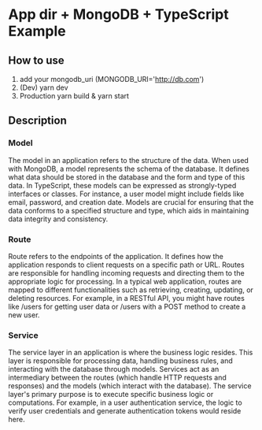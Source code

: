 # App dir + MongoDB + TypeScript Example

## How to use

1. add your mongodb_uri (MONGODB_URI='http://db.com')
2. (Dev) yarn dev
3. Production yarn build & yarn start

## Description

### Model

The model in an application refers to the structure of the data. When used with MongoDB, a model represents the schema of the database. It defines what data should be stored in the database and the form and type of this data. In TypeScript, these models can be expressed as strongly-typed interfaces or classes. For instance, a user model might include fields like email, password, and creation date. Models are crucial for ensuring that the data conforms to a specified structure and type, which aids in maintaining data integrity and consistency.

### Route

Route refers to the endpoints of the application. It defines how the application responds to client requests on a specific path or URL. Routes are responsible for handling incoming requests and directing them to the appropriate logic for processing. In a typical web application, routes are mapped to different functionalities such as retrieving, creating, updating, or deleting resources. For example, in a RESTful API, you might have routes like /users for getting user data or /users with a POST method to create a new user.

### Service

The service layer in an application is where the business logic resides. This layer is responsible for processing data, handling business rules, and interacting with the database through models. Services act as an intermediary between the routes (which handle HTTP requests and responses) and the models (which interact with the database). The service layer's primary purpose is to execute specific business logic or computations. For example, in a user authentication service, the logic to verify user credentials and generate authentication tokens would reside here.
